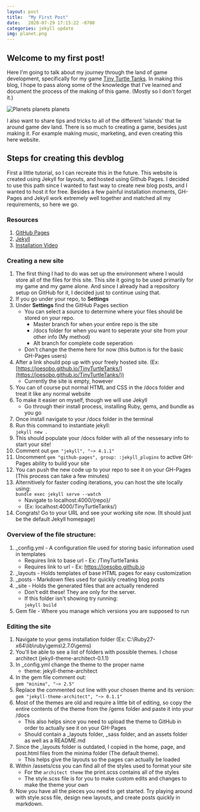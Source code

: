 ```yaml
---
layout: post
title:  "My First Post"
date:   2020-07-29 17:15:22 -0700
categories: jekyll update
img: planet.png
---
```


## Welcome to my first post! 

Here I'm going to talk about my journey through the land of game development, specifically for my game <u>Tiny Turtle Tanks</u>. In making this blog, I hope to pass along some of the knowledge that I've learned and document the process of the making of this game. (Mostly so I don't forget it.)

![Planets planets planets](../../../../../assets/images/planet.png "Ssssh its a planet")

I also want to share tips and tricks to all of the different 'islands' that lie around game dev land. There is so much to creating a game, besides just making it. For example making music, marketing, and even creating this here website. 

## Steps for creating this devblog
First a little tutorial, so I can recreate this in the future. This website is created using Jekyll for layouts, and hosted using Github Pages. I decided to use this path since I wanted to fast way to create new blog posts, and I wanted to host it for free. Besides a few painful installation moments, GH-Pages and Jekyll work extremely well together and matched all my requirements, so here we go.

### Resources
1. [GitHub Pages][gh-p]
2. [Jekyll][jekyll-link]
3. [Installation Video][install-vid]

### Creating a new site
1. The first thing I had to do was set up the environment where I would store all of the files for this site. This site it going to be used primarily for my game and my game alone. And since I already had a repository setup on GitHub for it, I decided just to continue using that. 
2. If you go under your repo, to **Settings**
3. Under **Settings** find the GitHub Pages section
    - You can select a source to determine where your files should be stored on your repo. 
        - Master branch for when your entire repo is the site
        - /docs folder for when you want to seperate your site from your other info (My method)
        - Alt branch for complete code seperation
    - Don't change the theme here for now (this button is for the basic GH-Pages users)
4. After a link should pop up with your freely hosted site. (Ex: [https://joesobo.github.io/TinyTurtleTanks/](https://joesobo.github.io/TinyTurtleTanks/))
    - Currently the site is empty, however
5. You can of course put normal HTML and CSS in the /docs folder and treat it like any normal website
6. To make it easier on myself, though we will use Jekyll
    - Go through their install process, installing Ruby, gems, and bundle as you go
7. Once install navigate to your /docs folder in the terminal
8. Run this command to instantiate jekyll:  
``jekyll new .``
9. This should populate your /docs folder with all of the nessesary info to start your site!
10. Comment out ``gem "jekyll", "~> 4.1.1"``
11. Uncomment ``gem "github-pages", group: :jekyll_plugins`` to active GH-Pages ability to build your site
12. You can push the new code up to your repo to see it on your GH-Pages (This process can take a few minutes)
13. Alternitively for faster coding iterations, you can host the site locally using:  
``bundle exec jekyll serve --watch``
    - Navigate to localhost:4000/{repo}/ 
    - (Ex: localhost:4000/TinyTurtleTanks/)
14. Congrats! Go to your URL and see your working site now. (It should just be the default Jekyll homepage)

### Overview of the file structure:
1. _config.yml - A configuration file used for storing basic information used in templates
    - Requires link to base url - Ex: /TinyTurtleTanks
    - Requires link to url - Ex: https://joesobo.github.io
2. _layouts - Holds templates of base HTML pages for easy customization
3. _posts - Markdown files used for quickly creating blog posts
4. _site - Holds the generated files that are actually rendered
    - Don't edit these! They are only for the server.
    - If this folder isn't showing try running:  
    ``jekyll build``
5. Gem file - Where you manage which versions you are supposed to run

### Editing the site
1. Navigate to your gems installation folder (Ex: C:\Ruby27-x64\lib\ruby\gems\2.7.0\gems)
2. You'll be able to see a list of folders with possible themes. I chose architect (jekyll-theme-architect-0.1.1)
3. In _config.yml change the theme to the proper name
    - theme: jekyll-theme-architect
4. In the gem file comment out:  
``gem "minima", "~> 2.5"``
5. Replace the commented out line with your chosen theme and its version:  
``gem "jekyll-theme-architect", "~> 0.1.1"``
6. Most of the themes are old and require a little bit of editing, so copy the entire contents of the theme from the /gems folder and paste it into your /docs
    - This also helps since you need to upload the theme to GitHub in order to actually see it on your GH-Pages
    - Should contain a _layouts folder, _sass folder, and an assets folder as well as a README.md
7. Since the _layouts folder is outdated, I copied in the home, page, and post.html files from the minima folder (The default theme).
    - This helps give the layouts so the pages can actually be loaded
8. Within /assets/css you can find all of the styles used to format your site
    - For the `architect theme` the print.scss contains all of the styles
    - The style.scss file is for you to make custom edits and changes to make the theme your own
9. Now you have all the pieces you need to get started. Try playing around with style.scss file, design new layouts, and create posts quickly in markdown.
    

[gh-p]:         https://pages.github.com/
[jekyll-link]:  https://jekyllrb.com/
[install-vid]:  https://www.youtube.com/watch?v=EmSrQCDsMv4